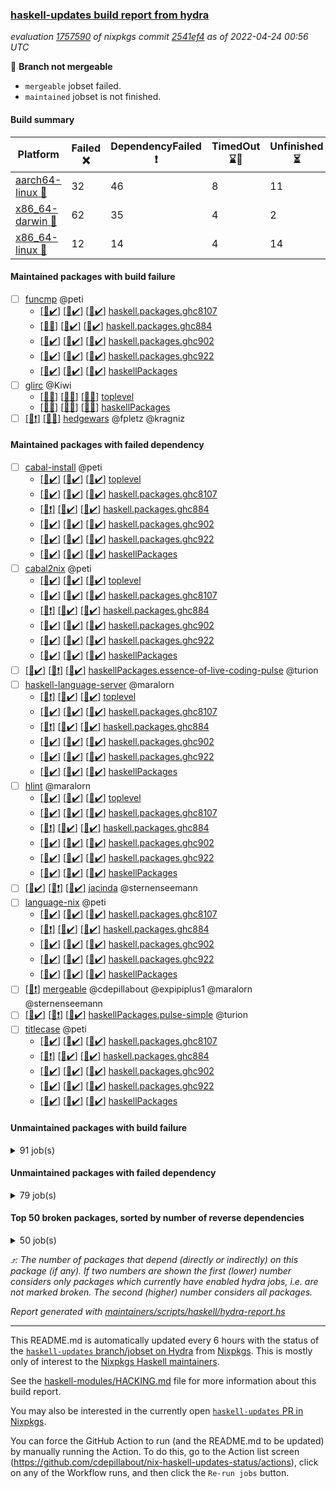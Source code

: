 ### [haskell-updates build report from hydra](https://hydra.nixos.org/jobset/nixpkgs/haskell-updates)
*evaluation [1757590](https://hydra.nixos.org/eval/1757590) of nixpkgs commit [2541ef4](https://github.com/NixOS/nixpkgs/commits/2541ef4282dba40710ae30ea69ebc4cf1c0e13c7) as of 2022-04-24 00:56 UTC*

:red_circle: **Branch not mergeable**
  * `mergeable` jobset failed.
  * `maintained` jobset is not finished.

#### Build summary

 | Platform | Failed :x: | DependencyFailed :heavy_exclamation_mark: | TimedOut :hourglass::no_entry_sign: | Unfinished :hourglass_flowing_sand: | Success :heavy_check_mark: | 
 | --- | --- | --- | --- | --- | --- | 
 | [aarch64-linux :iphone:](https://hydra.nixos.org/eval/1757590?filter=.aarch64-linux) | 32 | 46 | 8 | 11 | 6209 | 
 | [x86_64-darwin :apple:](https://hydra.nixos.org/eval/1757590?filter=.x86_64-darwin) | 62 | 35 | 4 | 2 | 6132 | 
 | [x86_64-linux :penguin:](https://hydra.nixos.org/eval/1757590?filter=.x86_64-linux) | 12 | 14 | 4 | 14 | 6282 | 
#### Maintained packages with build failure
- [ ] [funcmp](https://hydra.nixos.org/eval/1757590?filter=funcmp) @peti
  - [[:iphone::heavy_check_mark:]](https://hydra.nixos.org/build/174554186) [[:apple::heavy_check_mark:]](https://hydra.nixos.org/build/174540752) [[:penguin::heavy_check_mark:]](https://hydra.nixos.org/build/174550658) [haskell.packages.ghc8107](https://hydra.nixos.org/eval/1757590?filter=haskell.packages.ghc8107.funcmp)
  - [[:iphone::x:]](https://hydra.nixos.org/build/174540069) [[:apple::heavy_check_mark:]](https://hydra.nixos.org/build/173871787) [[:penguin::heavy_check_mark:]](https://hydra.nixos.org/build/173873379) [haskell.packages.ghc884](https://hydra.nixos.org/eval/1757590?filter=haskell.packages.ghc884.funcmp)
  - [[:iphone::heavy_check_mark:]](https://hydra.nixos.org/build/174541408) [[:apple::heavy_check_mark:]](https://hydra.nixos.org/build/174550955) [[:penguin::heavy_check_mark:]](https://hydra.nixos.org/build/174551803) [haskell.packages.ghc902](https://hydra.nixos.org/eval/1757590?filter=haskell.packages.ghc902.funcmp)
  - [[:iphone::heavy_check_mark:]](https://hydra.nixos.org/build/174540075) [[:apple::heavy_check_mark:]](https://hydra.nixos.org/build/174554116) [[:penguin::heavy_check_mark:]](https://hydra.nixos.org/build/174550085) [haskell.packages.ghc922](https://hydra.nixos.org/eval/1757590?filter=haskell.packages.ghc922.funcmp)
  - [[:iphone::heavy_check_mark:]](https://hydra.nixos.org/build/174537863) [[:apple::heavy_check_mark:]](https://hydra.nixos.org/build/174550523) [[:penguin::heavy_check_mark:]](https://hydra.nixos.org/build/174545342) [haskellPackages](https://hydra.nixos.org/eval/1757590?filter=haskellPackages.funcmp)
- [ ] [glirc](https://hydra.nixos.org/eval/1757590?filter=glirc) @Kiwi
  - [[:iphone::x:]](https://hydra.nixos.org/build/174553162) [[:apple::x:]](https://hydra.nixos.org/build/174538387) [[:penguin::x:]](https://hydra.nixos.org/build/174540819) [toplevel](https://hydra.nixos.org/eval/1757590?filter=glirc)
  - [[:iphone::x:]](https://hydra.nixos.org/build/174541658) [[:apple::x:]](https://hydra.nixos.org/build/174540799) [[:penguin::x:]](https://hydra.nixos.org/build/174543767) [haskellPackages](https://hydra.nixos.org/eval/1757590?filter=haskellPackages.glirc)
- [ ] [[:iphone::heavy_exclamation_mark:]](https://hydra.nixos.org/build/174538476) [[:penguin::x:]](https://hydra.nixos.org/build/174544990) [hedgewars](https://hydra.nixos.org/eval/1757590?filter=hedgewars) @fpletz @kragniz
#### Maintained packages with failed dependency
- [ ] [cabal-install](https://hydra.nixos.org/eval/1757590?filter=cabal-install) @peti
  - [[:iphone::heavy_check_mark:]](https://hydra.nixos.org/build/174554400) [[:apple::heavy_check_mark:]](https://hydra.nixos.org/build/174535751) [[:penguin::heavy_check_mark:]](https://hydra.nixos.org/build/174550763) [toplevel](https://hydra.nixos.org/eval/1757590?filter=cabal-install)
  - [[:iphone::heavy_check_mark:]](https://hydra.nixos.org/build/174536084) [[:apple::heavy_check_mark:]](https://hydra.nixos.org/build/174537657) [[:penguin::heavy_check_mark:]](https://hydra.nixos.org/build/174553655) [haskell.packages.ghc8107](https://hydra.nixos.org/eval/1757590?filter=haskell.packages.ghc8107.cabal-install)
  - [[:iphone::heavy_exclamation_mark:]](https://hydra.nixos.org/build/174541344) [[:apple::heavy_check_mark:]](https://hydra.nixos.org/build/174340294) [[:penguin::heavy_check_mark:]](https://hydra.nixos.org/build/174339144) [haskell.packages.ghc884](https://hydra.nixos.org/eval/1757590?filter=haskell.packages.ghc884.cabal-install)
  - [[:iphone::heavy_check_mark:]](https://hydra.nixos.org/build/174551062) [[:apple::heavy_check_mark:]](https://hydra.nixos.org/build/174552164) [[:penguin::heavy_check_mark:]](https://hydra.nixos.org/build/174552985) [haskell.packages.ghc902](https://hydra.nixos.org/eval/1757590?filter=haskell.packages.ghc902.cabal-install)
  - [[:iphone::heavy_check_mark:]](https://hydra.nixos.org/build/174551338) [[:apple::heavy_check_mark:]](https://hydra.nixos.org/build/174551881) [[:penguin::heavy_check_mark:]](https://hydra.nixos.org/build/174552560) [haskell.packages.ghc922](https://hydra.nixos.org/eval/1757590?filter=haskell.packages.ghc922.cabal-install)
  - [[:iphone::heavy_check_mark:]](https://hydra.nixos.org/build/174554640) [[:apple::heavy_check_mark:]](https://hydra.nixos.org/build/174553280) [[:penguin::heavy_check_mark:]](https://hydra.nixos.org/build/174544888) [haskellPackages](https://hydra.nixos.org/eval/1757590?filter=haskellPackages.cabal-install)
- [ ] [cabal2nix](https://hydra.nixos.org/eval/1757590?filter=cabal2nix) @peti
  - [[:iphone::heavy_check_mark:]](https://hydra.nixos.org/build/174535836) [[:apple::heavy_check_mark:]](https://hydra.nixos.org/build/174554304) [[:penguin::heavy_check_mark:]](https://hydra.nixos.org/build/174546682) [toplevel](https://hydra.nixos.org/eval/1757590?filter=cabal2nix)
  - [[:iphone::heavy_check_mark:]](https://hydra.nixos.org/build/174547132) [[:apple::heavy_check_mark:]](https://hydra.nixos.org/build/174542927) [[:penguin::heavy_check_mark:]](https://hydra.nixos.org/build/174554092) [haskell.packages.ghc8107](https://hydra.nixos.org/eval/1757590?filter=haskell.packages.ghc8107.cabal2nix)
  - [[:iphone::heavy_exclamation_mark:]](https://hydra.nixos.org/build/174538362) [[:apple::heavy_check_mark:]](https://hydra.nixos.org/build/174341582) [[:penguin::heavy_check_mark:]](https://hydra.nixos.org/build/174330035) [haskell.packages.ghc884](https://hydra.nixos.org/eval/1757590?filter=haskell.packages.ghc884.cabal2nix)
  - [[:iphone::heavy_check_mark:]](https://hydra.nixos.org/build/174539223) [[:apple::heavy_check_mark:]](https://hydra.nixos.org/build/174543075) [[:penguin::heavy_check_mark:]](https://hydra.nixos.org/build/174547159) [haskell.packages.ghc902](https://hydra.nixos.org/eval/1757590?filter=haskell.packages.ghc902.cabal2nix)
  - [[:iphone::heavy_check_mark:]](https://hydra.nixos.org/build/174545575) [[:apple::heavy_check_mark:]](https://hydra.nixos.org/build/174554583) [[:penguin::heavy_check_mark:]](https://hydra.nixos.org/build/174536927) [haskell.packages.ghc922](https://hydra.nixos.org/eval/1757590?filter=haskell.packages.ghc922.cabal2nix)
  - [[:iphone::heavy_check_mark:]](https://hydra.nixos.org/build/174540797) [[:apple::heavy_check_mark:]](https://hydra.nixos.org/build/174554427) [[:penguin::heavy_check_mark:]](https://hydra.nixos.org/build/174551655) [haskellPackages](https://hydra.nixos.org/eval/1757590?filter=haskellPackages.cabal2nix)
- [ ] [[:iphone::heavy_check_mark:]](https://hydra.nixos.org/build/174546897) [[:apple::heavy_exclamation_mark:]](https://hydra.nixos.org/build/174544782) [[:penguin::heavy_check_mark:]](https://hydra.nixos.org/build/174537443) [haskellPackages.essence-of-live-coding-pulse](https://hydra.nixos.org/eval/1757590?filter=haskellPackages.essence-of-live-coding-pulse) @turion
- [ ] [haskell-language-server](https://hydra.nixos.org/eval/1757590?filter=haskell-language-server) @maralorn
  - [[:iphone::heavy_exclamation_mark:]](https://hydra.nixos.org/build/174542987) [[:apple::heavy_check_mark:]](https://hydra.nixos.org/build/174536053) [[:penguin::heavy_check_mark:]](https://hydra.nixos.org/build/174552037) [toplevel](https://hydra.nixos.org/eval/1757590?filter=haskell-language-server)
  - [[:iphone::heavy_check_mark:]](https://hydra.nixos.org/build/174550187) [[:apple::heavy_check_mark:]](https://hydra.nixos.org/build/174540107) [[:penguin::heavy_check_mark:]](https://hydra.nixos.org/build/174538722) [haskell.packages.ghc8107](https://hydra.nixos.org/eval/1757590?filter=haskell.packages.ghc8107.haskell-language-server)
  - [[:iphone::heavy_exclamation_mark:]](https://hydra.nixos.org/build/174552034) [[:apple::heavy_check_mark:]](https://hydra.nixos.org/build/174332351) [[:penguin::heavy_check_mark:]](https://hydra.nixos.org/build/174336831) [haskell.packages.ghc884](https://hydra.nixos.org/eval/1757590?filter=haskell.packages.ghc884.haskell-language-server)
  - [[:iphone::heavy_check_mark:]](https://hydra.nixos.org/build/174542124) [[:apple::heavy_check_mark:]](https://hydra.nixos.org/build/174549394) [[:penguin::heavy_check_mark:]](https://hydra.nixos.org/build/174551443) [haskell.packages.ghc902](https://hydra.nixos.org/eval/1757590?filter=haskell.packages.ghc902.haskell-language-server)
  - [[:iphone::heavy_check_mark:]](https://hydra.nixos.org/build/174552531) [[:apple::heavy_check_mark:]](https://hydra.nixos.org/build/174546085) [[:penguin::heavy_check_mark:]](https://hydra.nixos.org/build/174551815) [haskell.packages.ghc922](https://hydra.nixos.org/eval/1757590?filter=haskell.packages.ghc922.haskell-language-server)
  - [[:iphone::heavy_check_mark:]](https://hydra.nixos.org/build/174549817) [[:apple::heavy_check_mark:]](https://hydra.nixos.org/build/174541999) [[:penguin::heavy_check_mark:]](https://hydra.nixos.org/build/174551889) [haskellPackages](https://hydra.nixos.org/eval/1757590?filter=haskellPackages.haskell-language-server)
- [ ] [hlint](https://hydra.nixos.org/eval/1757590?filter=hlint) @maralorn
  - [[:iphone::heavy_check_mark:]](https://hydra.nixos.org/build/174543283) [[:apple::heavy_check_mark:]](https://hydra.nixos.org/build/174549594) [[:penguin::heavy_check_mark:]](https://hydra.nixos.org/build/174553644) [toplevel](https://hydra.nixos.org/eval/1757590?filter=hlint)
  - [[:iphone::heavy_check_mark:]](https://hydra.nixos.org/build/174539102) [[:apple::heavy_check_mark:]](https://hydra.nixos.org/build/174539011) [[:penguin::heavy_check_mark:]](https://hydra.nixos.org/build/174553026) [haskell.packages.ghc8107](https://hydra.nixos.org/eval/1757590?filter=haskell.packages.ghc8107.hlint)
  - [[:iphone::heavy_exclamation_mark:]](https://hydra.nixos.org/build/174540356) [[:apple::heavy_check_mark:]](https://hydra.nixos.org/build/174331907) [[:penguin::heavy_check_mark:]](https://hydra.nixos.org/build/174332449) [haskell.packages.ghc884](https://hydra.nixos.org/eval/1757590?filter=haskell.packages.ghc884.hlint)
  - [[:iphone::heavy_check_mark:]](https://hydra.nixos.org/build/174546248) [[:apple::heavy_check_mark:]](https://hydra.nixos.org/build/174537838) [[:penguin::heavy_check_mark:]](https://hydra.nixos.org/build/174538800) [haskell.packages.ghc902](https://hydra.nixos.org/eval/1757590?filter=haskell.packages.ghc902.hlint)
  - [[:iphone::heavy_check_mark:]](https://hydra.nixos.org/build/174543994) [[:apple::heavy_check_mark:]](https://hydra.nixos.org/build/174541779) [[:penguin::heavy_check_mark:]](https://hydra.nixos.org/build/174542078) [haskell.packages.ghc922](https://hydra.nixos.org/eval/1757590?filter=haskell.packages.ghc922.hlint)
  - [[:iphone::heavy_check_mark:]](https://hydra.nixos.org/build/174537680) [[:apple::heavy_check_mark:]](https://hydra.nixos.org/build/174544653) [[:penguin::heavy_check_mark:]](https://hydra.nixos.org/build/174549018) [haskellPackages](https://hydra.nixos.org/eval/1757590?filter=haskellPackages.hlint)
- [ ] [[:iphone::heavy_check_mark:]](https://hydra.nixos.org/build/174550094) [[:apple::heavy_exclamation_mark:]](https://hydra.nixos.org/build/174540882) [[:penguin::heavy_check_mark:]](https://hydra.nixos.org/build/174540430) [jacinda](https://hydra.nixos.org/eval/1757590?filter=jacinda) @sternenseemann
- [ ] [language-nix](https://hydra.nixos.org/eval/1757590?filter=language-nix) @peti
  - [[:iphone::heavy_check_mark:]](https://hydra.nixos.org/build/174551479) [[:apple::heavy_check_mark:]](https://hydra.nixos.org/build/174542202) [[:penguin::heavy_check_mark:]](https://hydra.nixos.org/build/174550587) [haskell.packages.ghc8107](https://hydra.nixos.org/eval/1757590?filter=haskell.packages.ghc8107.language-nix)
  - [[:iphone::heavy_exclamation_mark:]](https://hydra.nixos.org/build/174550152) [[:apple::heavy_check_mark:]](https://hydra.nixos.org/build/174335273) [[:penguin::heavy_check_mark:]](https://hydra.nixos.org/build/174334044) [haskell.packages.ghc884](https://hydra.nixos.org/eval/1757590?filter=haskell.packages.ghc884.language-nix)
  - [[:iphone::heavy_check_mark:]](https://hydra.nixos.org/build/174548837) [[:apple::heavy_check_mark:]](https://hydra.nixos.org/build/174541095) [[:penguin::heavy_check_mark:]](https://hydra.nixos.org/build/174554476) [haskell.packages.ghc902](https://hydra.nixos.org/eval/1757590?filter=haskell.packages.ghc902.language-nix)
  - [[:iphone::heavy_check_mark:]](https://hydra.nixos.org/build/174543209) [[:apple::heavy_check_mark:]](https://hydra.nixos.org/build/174539235) [[:penguin::heavy_check_mark:]](https://hydra.nixos.org/build/174537899) [haskell.packages.ghc922](https://hydra.nixos.org/eval/1757590?filter=haskell.packages.ghc922.language-nix)
  - [[:iphone::heavy_check_mark:]](https://hydra.nixos.org/build/174540595) [[:apple::heavy_check_mark:]](https://hydra.nixos.org/build/174551497) [[:penguin::heavy_check_mark:]](https://hydra.nixos.org/build/174550800) [haskellPackages](https://hydra.nixos.org/eval/1757590?filter=haskellPackages.language-nix)
- [ ] [[:penguin::heavy_exclamation_mark:]](https://hydra.nixos.org/build/174539655) [mergeable](https://hydra.nixos.org/eval/1757590?filter=mergeable) @cdepillabout @expipiplus1 @maralorn @sternenseemann
- [ ] [[:iphone::heavy_check_mark:]](https://hydra.nixos.org/build/174546680) [[:apple::heavy_exclamation_mark:]](https://hydra.nixos.org/build/174540580) [[:penguin::heavy_check_mark:]](https://hydra.nixos.org/build/174547994) [haskellPackages.pulse-simple](https://hydra.nixos.org/eval/1757590?filter=haskellPackages.pulse-simple) @turion
- [ ] [titlecase](https://hydra.nixos.org/eval/1757590?filter=titlecase) @peti
  - [[:iphone::heavy_check_mark:]](https://hydra.nixos.org/build/174550643) [[:apple::heavy_check_mark:]](https://hydra.nixos.org/build/174541559) [[:penguin::heavy_check_mark:]](https://hydra.nixos.org/build/174538615) [haskell.packages.ghc8107](https://hydra.nixos.org/eval/1757590?filter=haskell.packages.ghc8107.titlecase)
  - [[:iphone::heavy_exclamation_mark:]](https://hydra.nixos.org/build/174539620) [[:apple::heavy_check_mark:]](https://hydra.nixos.org/build/173864505) [[:penguin::heavy_check_mark:]](https://hydra.nixos.org/build/173867401) [haskell.packages.ghc884](https://hydra.nixos.org/eval/1757590?filter=haskell.packages.ghc884.titlecase)
  - [[:iphone::heavy_check_mark:]](https://hydra.nixos.org/build/174549004) [[:apple::heavy_check_mark:]](https://hydra.nixos.org/build/174545475) [[:penguin::heavy_check_mark:]](https://hydra.nixos.org/build/174554241) [haskell.packages.ghc902](https://hydra.nixos.org/eval/1757590?filter=haskell.packages.ghc902.titlecase)
  - [[:iphone::heavy_check_mark:]](https://hydra.nixos.org/build/174543746) [[:apple::heavy_check_mark:]](https://hydra.nixos.org/build/174552748) [[:penguin::heavy_check_mark:]](https://hydra.nixos.org/build/174536709) [haskell.packages.ghc922](https://hydra.nixos.org/eval/1757590?filter=haskell.packages.ghc922.titlecase)
  - [[:iphone::heavy_check_mark:]](https://hydra.nixos.org/build/174549632) [[:apple::heavy_check_mark:]](https://hydra.nixos.org/build/174547960) [[:penguin::heavy_check_mark:]](https://hydra.nixos.org/build/174548897) [haskellPackages](https://hydra.nixos.org/eval/1757590?filter=haskellPackages.titlecase)
#### Unmaintained packages with build failure
<details><summary>91 job(s) </summary>

- [ ] [QuickCheck](https://hydra.nixos.org/eval/1757590?filter=QuickCheck)  :arrow_heading_up: 1232 | 4767
  - [[:iphone::heavy_check_mark:]](https://hydra.nixos.org/build/174545509) [[:apple::heavy_check_mark:]](https://hydra.nixos.org/build/174549392) [[:penguin::heavy_check_mark:]](https://hydra.nixos.org/build/174541289) [haskellPackages](https://hydra.nixos.org/eval/1757590?filter=haskellPackages.QuickCheck)
  -   [[:penguin::x:]](https://hydra.nixos.org/build/174537770) [pkgsStatic.haskell.packages.integer-simple.ghc8107](https://hydra.nixos.org/eval/1757590?filter=pkgsStatic.haskell.packages.integer-simple.ghc8107.QuickCheck)
  -   [[:penguin::heavy_check_mark:]](https://hydra.nixos.org/build/174543331) [pkgsStatic.haskell.packages.native-bignum.ghc902](https://hydra.nixos.org/eval/1757590?filter=pkgsStatic.haskell.packages.native-bignum.ghc902.QuickCheck)
- [ ] [ghc-api-compat](https://hydra.nixos.org/eval/1757590?filter=ghc-api-compat)  :arrow_heading_up: 25 | 26
  - [[:iphone::heavy_check_mark:]](https://hydra.nixos.org/build/174544884) [[:apple::heavy_check_mark:]](https://hydra.nixos.org/build/174537858) [[:penguin::heavy_check_mark:]](https://hydra.nixos.org/build/174539021) [haskell.packages.ghc8107](https://hydra.nixos.org/eval/1757590?filter=haskell.packages.ghc8107.ghc-api-compat)
  - [[:iphone::x:]](https://hydra.nixos.org/build/174550514) [[:apple::heavy_check_mark:]](https://hydra.nixos.org/build/173863797) [[:penguin::heavy_check_mark:]](https://hydra.nixos.org/build/173861390) [haskell.packages.ghc884](https://hydra.nixos.org/eval/1757590?filter=haskell.packages.ghc884.ghc-api-compat)
  - [[:iphone::heavy_check_mark:]](https://hydra.nixos.org/build/174543968) [[:apple::heavy_check_mark:]](https://hydra.nixos.org/build/174543588) [[:penguin::heavy_check_mark:]](https://hydra.nixos.org/build/174540990) [haskell.packages.ghc902](https://hydra.nixos.org/eval/1757590?filter=haskell.packages.ghc902.ghc-api-compat)
  - [[:iphone::heavy_check_mark:]](https://hydra.nixos.org/build/174547201) [[:apple::heavy_check_mark:]](https://hydra.nixos.org/build/174550169) [[:penguin::heavy_check_mark:]](https://hydra.nixos.org/build/174554488) [haskellPackages](https://hydra.nixos.org/eval/1757590?filter=haskellPackages.ghc-api-compat)
- [ ] [[:iphone::heavy_check_mark:]](https://hydra.nixos.org/build/174550217) [[:apple::x:]](https://hydra.nixos.org/build/174554748) [[:penguin::heavy_check_mark:]](https://hydra.nixos.org/build/174546999) [haskellPackages.di-core](https://hydra.nixos.org/eval/1757590?filter=haskellPackages.di-core)  :arrow_heading_up: 8 | 11
- [ ] [[:iphone::x:]](https://hydra.nixos.org/build/174537551) [[:apple::heavy_check_mark:]](https://hydra.nixos.org/build/174554678) [[:penguin::heavy_check_mark:]](https://hydra.nixos.org/build/174537662) [haskellPackages.OrderedBits](https://hydra.nixos.org/eval/1757590?filter=haskellPackages.OrderedBits)  :arrow_heading_up: 5 | 36
- [ ] [[:iphone::x:]](https://hydra.nixos.org/build/174549183) [[:apple::heavy_check_mark:]](https://hydra.nixos.org/build/174549150) [[:penguin::heavy_check_mark:]](https://hydra.nixos.org/build/174545687) [haskellPackages.hw-json-simd](https://hydra.nixos.org/eval/1757590?filter=haskellPackages.hw-json-simd)  :arrow_heading_up: 2 | 8
- [ ] [[:iphone::x:]](https://hydra.nixos.org/build/174544905) [[:apple::heavy_check_mark:]](https://hydra.nixos.org/build/174544277) [[:penguin::heavy_check_mark:]](https://hydra.nixos.org/build/174541106) [haskellPackages.hw-simd](https://hydra.nixos.org/eval/1757590?filter=haskellPackages.hw-simd)  :arrow_heading_up: 2 | 8
- [ ] [[:iphone::x:]](https://hydra.nixos.org/build/174554673) [[:apple::x:]](https://hydra.nixos.org/build/174548306) [[:penguin::x:]](https://hydra.nixos.org/build/174550728) [haskellPackages.dep-t](https://hydra.nixos.org/eval/1757590?filter=haskellPackages.dep-t)  :arrow_heading_up: 2 | 4
- [ ] [[:iphone::x:]](https://hydra.nixos.org/build/174536402) [[:apple::heavy_check_mark:]](https://hydra.nixos.org/build/174539963) [[:penguin::heavy_check_mark:]](https://hydra.nixos.org/build/174539639) [haskellPackages.quic](https://hydra.nixos.org/eval/1757590?filter=haskellPackages.quic)  :arrow_heading_up: 2 | 2
- [ ] [[:iphone::x:]](https://hydra.nixos.org/build/174552095) [[:apple::heavy_check_mark:]](https://hydra.nixos.org/build/174542601) [[:penguin::heavy_check_mark:]](https://hydra.nixos.org/build/174549959) [haskellPackages.freetype2](https://hydra.nixos.org/eval/1757590?filter=haskellPackages.freetype2)  :arrow_heading_up: 1 | 8
- [ ] [[:iphone::heavy_check_mark:]](https://hydra.nixos.org/build/174548115) [[:apple::x:]](https://hydra.nixos.org/build/174545002) [[:penguin::heavy_check_mark:]](https://hydra.nixos.org/build/174536895) [haskellPackages.free-vector-spaces](https://hydra.nixos.org/eval/1757590?filter=haskellPackages.free-vector-spaces)  :arrow_heading_up: 1 | 7
- [ ] [[:iphone::x:]](https://hydra.nixos.org/build/174551633) [[:apple::x:]](https://hydra.nixos.org/build/174549168) [[:penguin::heavy_check_mark:]](https://hydra.nixos.org/build/174546341) [haskellPackages.ptr-poker](https://hydra.nixos.org/eval/1757590?filter=haskellPackages.ptr-poker)  :arrow_heading_up: 1 | 5
- [ ] [[:iphone::x:]](https://hydra.nixos.org/build/174542865) [[:apple::heavy_check_mark:]](https://hydra.nixos.org/build/174547597) [[:penguin::heavy_check_mark:]](https://hydra.nixos.org/build/174544562) [haskellPackages.long-double](https://hydra.nixos.org/eval/1757590?filter=haskellPackages.long-double)  :arrow_heading_up: 1 | 2
- [ ] [[:iphone::x:]](https://hydra.nixos.org/build/174546588) [[:apple::x:]](https://hydra.nixos.org/build/174549624) [[:penguin::heavy_check_mark:]](https://hydra.nixos.org/build/174538841) [haskellPackages.easytensor](https://hydra.nixos.org/eval/1757590?filter=haskellPackages.easytensor)  :arrow_heading_up: 1 | 1
- [ ] [[:iphone::heavy_check_mark:]](https://hydra.nixos.org/build/174535862) [[:apple::x:]](https://hydra.nixos.org/build/174538767) [[:penguin::heavy_check_mark:]](https://hydra.nixos.org/build/174549770) [haskellPackages.grab](https://hydra.nixos.org/eval/1757590?filter=haskellPackages.grab)  :arrow_heading_up: 1 | 1
- [ ] [[:iphone::heavy_check_mark:]](https://hydra.nixos.org/build/174547713) [[:apple::x:]](https://hydra.nixos.org/build/174549812) [[:penguin::heavy_check_mark:]](https://hydra.nixos.org/build/174543179) [haskellPackages.keep-alive](https://hydra.nixos.org/eval/1757590?filter=haskellPackages.keep-alive)  :arrow_heading_up: 1 | 1
- [ ] [[:iphone::x:]](https://hydra.nixos.org/build/174537502) [[:apple::heavy_check_mark:]](https://hydra.nixos.org/build/174544322) [[:penguin::heavy_check_mark:]](https://hydra.nixos.org/build/174541503) [haskellPackages.nlopt-haskell](https://hydra.nixos.org/eval/1757590?filter=haskellPackages.nlopt-haskell)  :arrow_heading_up: 1 | 1
- [ ] [[:iphone::x:]](https://hydra.nixos.org/build/174538142) [[:apple::heavy_check_mark:]](https://hydra.nixos.org/build/174541277) [[:penguin::heavy_check_mark:]](https://hydra.nixos.org/build/174551029) [haskellPackages.swisstable](https://hydra.nixos.org/eval/1757590?filter=haskellPackages.swisstable)  :arrow_heading_up: 1 | 1
- [ ] [[:iphone::x:]](https://hydra.nixos.org/build/174541545) [[:apple::heavy_check_mark:]](https://hydra.nixos.org/build/174538568) [[:penguin::heavy_check_mark:]](https://hydra.nixos.org/build/174550563) [haskellPackages.unicode-properties](https://hydra.nixos.org/eval/1757590?filter=haskellPackages.unicode-properties)  :arrow_heading_up: 1 | 1
- [ ] [[:iphone::heavy_check_mark:]](https://hydra.nixos.org/build/174547756) [[:apple::x:]](https://hydra.nixos.org/build/174550554) [[:penguin::heavy_check_mark:]](https://hydra.nixos.org/build/174549242) [haskellPackages.zip](https://hydra.nixos.org/eval/1757590?filter=haskellPackages.zip)  :arrow_heading_up: 0 | 5
- [ ] [[:iphone::heavy_check_mark:]](https://hydra.nixos.org/build/174544302) [[:apple::x:]](https://hydra.nixos.org/build/174538426) [[:penguin::heavy_check_mark:]](https://hydra.nixos.org/build/174547294) [haskellPackages.PyF](https://hydra.nixos.org/eval/1757590?filter=haskellPackages.PyF)  :arrow_heading_up: 0 | 4
- [ ] [[:iphone::x:]](https://hydra.nixos.org/build/174544870) [[:apple::x:]](https://hydra.nixos.org/build/174544578) [[:penguin::x:]](https://hydra.nixos.org/build/174535724) [haskellPackages.half-space](https://hydra.nixos.org/eval/1757590?filter=haskellPackages.half-space)  :arrow_heading_up: 0 | 4
- [ ] [[:iphone::heavy_check_mark:]](https://hydra.nixos.org/build/174550160) [[:apple::x:]](https://hydra.nixos.org/build/174546934) [[:penguin::heavy_check_mark:]](https://hydra.nixos.org/build/174551366) [haskellPackages.hmidi](https://hydra.nixos.org/eval/1757590?filter=haskellPackages.hmidi)  :arrow_heading_up: 0 | 4
- [ ] [[:iphone::heavy_check_mark:]](https://hydra.nixos.org/build/174535665) [[:apple::x:]](https://hydra.nixos.org/build/174536995) [[:penguin::heavy_check_mark:]](https://hydra.nixos.org/build/174544761) [haskellPackages.posix-socket](https://hydra.nixos.org/eval/1757590?filter=haskellPackages.posix-socket)  :arrow_heading_up: 0 | 2
- [ ] [[:iphone::heavy_check_mark:]](https://hydra.nixos.org/build/174542420) [[:apple::x:]](https://hydra.nixos.org/build/174547740) [[:penguin::heavy_check_mark:]](https://hydra.nixos.org/build/174538564) [haskellPackages.gi-gdkx11](https://hydra.nixos.org/eval/1757590?filter=haskellPackages.gi-gdkx11)  :arrow_heading_up: 0 | 1
- [ ] [[:iphone::heavy_check_mark:]](https://hydra.nixos.org/build/174537712) [[:apple::x:]](https://hydra.nixos.org/build/174546711) [[:penguin::heavy_check_mark:]](https://hydra.nixos.org/build/174536615) [haskellPackages.hamid](https://hydra.nixos.org/eval/1757590?filter=haskellPackages.hamid)  :arrow_heading_up: 0 | 1
- [ ] [[:iphone::heavy_check_mark:]](https://hydra.nixos.org/build/174540399) [[:apple::x:]](https://hydra.nixos.org/build/174541576) [[:penguin::heavy_check_mark:]](https://hydra.nixos.org/build/174552881) [haskellPackages.hmatrix-morpheus](https://hydra.nixos.org/eval/1757590?filter=haskellPackages.hmatrix-morpheus)  :arrow_heading_up: 0 | 1
- [ ] [[:iphone::heavy_check_mark:]](https://hydra.nixos.org/build/174538249) [[:apple::x:]](https://hydra.nixos.org/build/174539818) [[:penguin::heavy_check_mark:]](https://hydra.nixos.org/build/174539581) [haskellPackages.huckleberry](https://hydra.nixos.org/eval/1757590?filter=haskellPackages.huckleberry)  :arrow_heading_up: 0 | 1
- [ ] [[:iphone::heavy_check_mark:]](https://hydra.nixos.org/build/174546971) [[:apple::x:]](https://hydra.nixos.org/build/174549361) [[:penguin::heavy_check_mark:]](https://hydra.nixos.org/build/174546972) [haskellPackages.openal-ffi](https://hydra.nixos.org/eval/1757590?filter=haskellPackages.openal-ffi)  :arrow_heading_up: 0 | 1
- [ ] [[:iphone::x:]](https://hydra.nixos.org/build/174551805) [[:apple::heavy_check_mark:]](https://hydra.nixos.org/build/174543827) [[:penguin::heavy_check_mark:]](https://hydra.nixos.org/build/174541220) [haskellPackages.picosat](https://hydra.nixos.org/eval/1757590?filter=haskellPackages.picosat)  :arrow_heading_up: 0 | 1
- [ ] [[:iphone::heavy_check_mark:]](https://hydra.nixos.org/build/174552732) [[:apple::x:]](https://hydra.nixos.org/build/174546300) [[:penguin::heavy_check_mark:]](https://hydra.nixos.org/build/174540039) [haskellPackages.select](https://hydra.nixos.org/eval/1757590?filter=haskellPackages.select)  :arrow_heading_up: 0 | 1
- [ ] [[:iphone::heavy_check_mark:]](https://hydra.nixos.org/build/174548217) [[:apple::x:]](https://hydra.nixos.org/build/174545072) [[:penguin::heavy_check_mark:]](https://hydra.nixos.org/build/174544299) [haskellPackages.sysinfo](https://hydra.nixos.org/eval/1757590?filter=haskellPackages.sysinfo)  :arrow_heading_up: 0 | 1
- [ ] [[:iphone::heavy_check_mark:]](https://hydra.nixos.org/build/174539311) [[:apple::x:]](https://hydra.nixos.org/build/174553051) [[:penguin::heavy_check_mark:]](https://hydra.nixos.org/build/174554257) [haskellPackages.FractalArt](https://hydra.nixos.org/eval/1757590?filter=haskellPackages.FractalArt) 
- [ ] [[:iphone::x:]](https://hydra.nixos.org/build/174538111) [[:apple::heavy_check_mark:]](https://hydra.nixos.org/build/174550322) [[:penguin::heavy_check_mark:]](https://hydra.nixos.org/build/174543840) [haskellPackages.HsASA](https://hydra.nixos.org/eval/1757590?filter=haskellPackages.HsASA) 
- [ ] [[:iphone::hourglass::no_entry_sign:]](https://hydra.nixos.org/build/174542922) [[:apple::x:]](https://hydra.nixos.org/build/174551462) [[:penguin::hourglass::no_entry_sign:]](https://hydra.nixos.org/build/174553309) [haskellPackages.bindings-common](https://hydra.nixos.org/eval/1757590?filter=haskellPackages.bindings-common) 
- [ ] [[:iphone::heavy_check_mark:]](https://hydra.nixos.org/build/174551179) [[:apple::x:]](https://hydra.nixos.org/build/174537793) [[:penguin::heavy_check_mark:]](https://hydra.nixos.org/build/174545242) [haskellPackages.chiphunk](https://hydra.nixos.org/eval/1757590?filter=haskellPackages.chiphunk) 
- [ ] [[:iphone::hourglass::no_entry_sign:]](https://hydra.nixos.org/build/174542835) [[:apple::x:]](https://hydra.nixos.org/build/174542974) [[:penguin::x:]](https://hydra.nixos.org/build/174547975) [haskellPackages.cl3-hmatrix-interface](https://hydra.nixos.org/eval/1757590?filter=haskellPackages.cl3-hmatrix-interface) 
- [ ] [[:iphone::hourglass::no_entry_sign:]](https://hydra.nixos.org/build/174544425) [[:apple::x:]](https://hydra.nixos.org/build/174545842) [[:penguin::x:]](https://hydra.nixos.org/build/174536302) [haskellPackages.cl3-linear-interface](https://hydra.nixos.org/eval/1757590?filter=haskellPackages.cl3-linear-interface) 
- [ ] [[:iphone::x:]](https://hydra.nixos.org/build/174539218) [[:apple::heavy_check_mark:]](https://hydra.nixos.org/build/174539808) [[:penguin::heavy_check_mark:]](https://hydra.nixos.org/build/174542945) [haskellPackages.comfort-fftw](https://hydra.nixos.org/eval/1757590?filter=haskellPackages.comfort-fftw) 
- [ ] [[:iphone::heavy_check_mark:]](https://hydra.nixos.org/build/174544521) [[:apple::x:]](https://hydra.nixos.org/build/174538031) [[:penguin::heavy_check_mark:]](https://hydra.nixos.org/build/174539094) [haskellPackages.diskhash](https://hydra.nixos.org/eval/1757590?filter=haskellPackages.diskhash) 
- [ ] [[:iphone::x:]](https://hydra.nixos.org/build/174537702) [[:apple::x:]](https://hydra.nixos.org/build/174548420) [[:penguin::x:]](https://hydra.nixos.org/build/174541577) [haskellPackages.dyna-processing](https://hydra.nixos.org/eval/1757590?filter=haskellPackages.dyna-processing) 
- [ ] [[:iphone::heavy_check_mark:]](https://hydra.nixos.org/build/174546200) [[:apple::x:]](https://hydra.nixos.org/build/174538227) [[:penguin::heavy_check_mark:]](https://hydra.nixos.org/build/174539929) [haskellPackages.epub-tools](https://hydra.nixos.org/eval/1757590?filter=haskellPackages.epub-tools) 
- [ ] [[:iphone::heavy_check_mark:]](https://hydra.nixos.org/build/174544419) [[:apple::x:]](https://hydra.nixos.org/build/174545041) [[:penguin::heavy_check_mark:]](https://hydra.nixos.org/build/174536514) [haskellPackages.fudgets](https://hydra.nixos.org/eval/1757590?filter=haskellPackages.fudgets) 
- [ ] [[:iphone::x:]](https://hydra.nixos.org/build/174539996) [[:apple::x:]](https://hydra.nixos.org/build/174551842) [[:penguin::x:]](https://hydra.nixos.org/build/174553843) [haskellPackages.gemini-exports](https://hydra.nixos.org/eval/1757590?filter=haskellPackages.gemini-exports) 
- [ ] [[:iphone::heavy_check_mark:]](https://hydra.nixos.org/build/174554485) [[:apple::x:]](https://hydra.nixos.org/build/174548554) [[:penguin::heavy_check_mark:]](https://hydra.nixos.org/build/174536692) [haskellPackages.gerrit](https://hydra.nixos.org/eval/1757590?filter=haskellPackages.gerrit) 
- [ ] [ghc-bignum](https://hydra.nixos.org/eval/1757590?filter=ghc-bignum) 
  - [[:iphone::heavy_check_mark:]](https://hydra.nixos.org/build/174546610) [[:apple::heavy_check_mark:]](https://hydra.nixos.org/build/174542103) [[:penguin::heavy_check_mark:]](https://hydra.nixos.org/build/174539512) [haskell.packages.ghc8107](https://hydra.nixos.org/eval/1757590?filter=haskell.packages.ghc8107.ghc-bignum)
  - [[:iphone::x:]](https://hydra.nixos.org/build/174539052) [[:apple::heavy_check_mark:]](https://hydra.nixos.org/build/173872554) [[:penguin::heavy_check_mark:]](https://hydra.nixos.org/build/173861612) [haskell.packages.ghc884](https://hydra.nixos.org/eval/1757590?filter=haskell.packages.ghc884.ghc-bignum)
- [ ] [[:apple::x:]](https://hydra.nixos.org/build/174552764) [haskellPackages.gi-gtkosxapplication](https://hydra.nixos.org/eval/1757590?filter=haskellPackages.gi-gtkosxapplication) 
- [ ] [[:iphone::x:]](https://hydra.nixos.org/build/174537266) [[:penguin::heavy_check_mark:]](https://hydra.nixos.org/build/174540324) [haskellPackages.gnome-keyring](https://hydra.nixos.org/eval/1757590?filter=haskellPackages.gnome-keyring) 
- [ ] [[:iphone::x:]](https://hydra.nixos.org/build/174536483) [[:apple::x:]](https://hydra.nixos.org/build/174541570) [[:penguin::x:]](https://hydra.nixos.org/build/174542246) [haskellPackages.gpmf](https://hydra.nixos.org/eval/1757590?filter=haskellPackages.gpmf) 
- [ ] [[:apple::x:]](https://hydra.nixos.org/build/174545465) [haskellPackages.gtk-mac-integration](https://hydra.nixos.org/eval/1757590?filter=haskellPackages.gtk-mac-integration) 
- [ ] [[:iphone::heavy_check_mark:]](https://hydra.nixos.org/build/174552727) [[:apple::x:]](https://hydra.nixos.org/build/174540863) [[:penguin::heavy_check_mark:]](https://hydra.nixos.org/build/174554023) [haskellPackages.gtk-traymanager](https://hydra.nixos.org/eval/1757590?filter=haskellPackages.gtk-traymanager) 
- [ ] [[:apple::x:]](https://hydra.nixos.org/build/174537541) [haskellPackages.gtk3-mac-integration](https://hydra.nixos.org/eval/1757590?filter=haskellPackages.gtk3-mac-integration) 
- [ ] [[:iphone::x:]](https://hydra.nixos.org/build/174547007) [[:apple::x:]](https://hydra.nixos.org/build/174552813) [[:penguin::x:]](https://hydra.nixos.org/build/174540712) [haskellPackages.hedgehog-lens](https://hydra.nixos.org/eval/1757590?filter=haskellPackages.hedgehog-lens) 
- [ ] [[:iphone::heavy_check_mark:]](https://hydra.nixos.org/build/174550877) [[:apple::x:]](https://hydra.nixos.org/build/174541437) [[:penguin::heavy_check_mark:]](https://hydra.nixos.org/build/174553524) [haskellPackages.hid](https://hydra.nixos.org/eval/1757590?filter=haskellPackages.hid) 
- [ ] [[:iphone::heavy_check_mark:]](https://hydra.nixos.org/build/174545969) [[:apple::x:]](https://hydra.nixos.org/build/174550172) [[:penguin::heavy_check_mark:]](https://hydra.nixos.org/build/174545566) [haskellPackages.hinotify-conduit](https://hydra.nixos.org/eval/1757590?filter=haskellPackages.hinotify-conduit) 
- [ ] [[:iphone::x:]](https://hydra.nixos.org/build/174538156) [[:apple::heavy_check_mark:]](https://hydra.nixos.org/build/174537066) [[:penguin::heavy_check_mark:]](https://hydra.nixos.org/build/174545136) [haskellPackages.hls-rename-plugin](https://hydra.nixos.org/eval/1757590?filter=haskellPackages.hls-rename-plugin) 
- [ ] [[:iphone::heavy_check_mark:]](https://hydra.nixos.org/build/174548154) [[:apple::x:]](https://hydra.nixos.org/build/174551052) [[:penguin::heavy_check_mark:]](https://hydra.nixos.org/build/174549756) [haskellPackages.hsshellscript](https://hydra.nixos.org/eval/1757590?filter=haskellPackages.hsshellscript) 
- [ ] [[:iphone::heavy_check_mark:]](https://hydra.nixos.org/build/174540017) [[:apple::x:]](https://hydra.nixos.org/build/174551301) [[:penguin::heavy_check_mark:]](https://hydra.nixos.org/build/174542049) [haskellPackages.hssourceinfo](https://hydra.nixos.org/eval/1757590?filter=haskellPackages.hssourceinfo) 
- [ ] [[:iphone::heavy_check_mark:]](https://hydra.nixos.org/build/174536212) [[:apple::x:]](https://hydra.nixos.org/build/174544269) [[:penguin::heavy_check_mark:]](https://hydra.nixos.org/build/174540850) [haskellPackages.ipcvar](https://hydra.nixos.org/eval/1757590?filter=haskellPackages.ipcvar) 
- [ ] [[:iphone::x:]](https://hydra.nixos.org/build/174536686) [[:apple::heavy_check_mark:]](https://hydra.nixos.org/build/174554110) [[:penguin::heavy_check_mark:]](https://hydra.nixos.org/build/174549068) [haskellPackages.jammittools](https://hydra.nixos.org/eval/1757590?filter=haskellPackages.jammittools) 
- [ ] [[:apple::x:]](https://hydra.nixos.org/build/174553612) [haskellPackages.kqueue](https://hydra.nixos.org/eval/1757590?filter=haskellPackages.kqueue) 
- [ ] [[:iphone::x:]](https://hydra.nixos.org/build/174548929) [[:apple::x:]](https://hydra.nixos.org/build/174543795) [[:penguin::x:]](https://hydra.nixos.org/build/174550027) [haskellPackages.lazy-bracket](https://hydra.nixos.org/eval/1757590?filter=haskellPackages.lazy-bracket) 
- [ ] [[:iphone::heavy_check_mark:]](https://hydra.nixos.org/build/174549761) [[:apple::x:]](https://hydra.nixos.org/build/174536568) [[:penguin::heavy_check_mark:]](https://hydra.nixos.org/build/174541890) [haskellPackages.linux-framebuffer](https://hydra.nixos.org/eval/1757590?filter=haskellPackages.linux-framebuffer) 
- [ ] [[:iphone::heavy_check_mark:]](https://hydra.nixos.org/build/174550466) [[:apple::x:]](https://hydra.nixos.org/build/174550786) [[:penguin::heavy_check_mark:]](https://hydra.nixos.org/build/174535842) [haskellPackages.mediawiki2latex](https://hydra.nixos.org/eval/1757590?filter=haskellPackages.mediawiki2latex) 
- [ ] [[:iphone::heavy_check_mark:]](https://hydra.nixos.org/build/174552974) [[:apple::x:]](https://hydra.nixos.org/build/174544461) [[:penguin::heavy_check_mark:]](https://hydra.nixos.org/build/174551522) [haskellPackages.mercury-api](https://hydra.nixos.org/eval/1757590?filter=haskellPackages.mercury-api) 
- [ ] [[:iphone::heavy_check_mark:]](https://hydra.nixos.org/build/174552841) [[:apple::x:]](https://hydra.nixos.org/build/174545878) [[:penguin::heavy_check_mark:]](https://hydra.nixos.org/build/174537320) [haskellPackages.nano-cryptr](https://hydra.nixos.org/eval/1757590?filter=haskellPackages.nano-cryptr) 
- [ ] [[:iphone::heavy_check_mark:]](https://hydra.nixos.org/build/174554702) [[:apple::x:]](https://hydra.nixos.org/build/174545882) [[:penguin::heavy_check_mark:]](https://hydra.nixos.org/build/174536157) [haskellPackages.persistent-pagination](https://hydra.nixos.org/eval/1757590?filter=haskellPackages.persistent-pagination) 
- [ ] [[:iphone::heavy_check_mark:]](https://hydra.nixos.org/build/174542584) [[:apple::x:]](https://hydra.nixos.org/build/174544916) [[:penguin::heavy_check_mark:]](https://hydra.nixos.org/build/174552083) [haskellPackages.phatsort](https://hydra.nixos.org/eval/1757590?filter=haskellPackages.phatsort) 
- [ ] [[:iphone::heavy_check_mark:]](https://hydra.nixos.org/build/174543444) [[:apple::x:]](https://hydra.nixos.org/build/174540909) [[:penguin::heavy_check_mark:]](https://hydra.nixos.org/build/174546577) [haskellPackages.ping-wrapper](https://hydra.nixos.org/eval/1757590?filter=haskellPackages.ping-wrapper) 
- [ ] [[:iphone::heavy_check_mark:]](https://hydra.nixos.org/build/174552675) [[:apple::x:]](https://hydra.nixos.org/build/174546566) [[:penguin::heavy_check_mark:]](https://hydra.nixos.org/build/174539734) [haskellPackages.posix-timer](https://hydra.nixos.org/eval/1757590?filter=haskellPackages.posix-timer) 
- [ ] [[:iphone::heavy_check_mark:]](https://hydra.nixos.org/build/174538175) [[:apple::x:]](https://hydra.nixos.org/build/174552622) [[:penguin::heavy_check_mark:]](https://hydra.nixos.org/build/174544646) [haskellPackages.pthread](https://hydra.nixos.org/eval/1757590?filter=haskellPackages.pthread) 
- [ ] [[:iphone::x:]](https://hydra.nixos.org/build/174549176) [[:apple::heavy_check_mark:]](https://hydra.nixos.org/build/174543028) [[:penguin::heavy_check_mark:]](https://hydra.nixos.org/build/174537796) [haskellPackages.risc386](https://hydra.nixos.org/eval/1757590?filter=haskellPackages.risc386) 
- [ ] [[:iphone::heavy_check_mark:]](https://hydra.nixos.org/build/174551184) [[:apple::x:]](https://hydra.nixos.org/build/174536958) [[:penguin::heavy_check_mark:]](https://hydra.nixos.org/build/174551410) [haskellPackages.sfml-audio](https://hydra.nixos.org/eval/1757590?filter=haskellPackages.sfml-audio) 
- [ ] [[:iphone::heavy_check_mark:]](https://hydra.nixos.org/build/174549871) [[:apple::x:]](https://hydra.nixos.org/build/174552710) [[:penguin::heavy_check_mark:]](https://hydra.nixos.org/build/174551343) [haskellPackages.shared-memory](https://hydra.nixos.org/eval/1757590?filter=haskellPackages.shared-memory) 
- [ ] [[:iphone::heavy_check_mark:]](https://hydra.nixos.org/build/174548033) [[:apple::x:]](https://hydra.nixos.org/build/174554154) [[:penguin::heavy_check_mark:]](https://hydra.nixos.org/build/174545621) [haskellPackages.skews](https://hydra.nixos.org/eval/1757590?filter=haskellPackages.skews) 
- [ ] [[:iphone::x:]](https://hydra.nixos.org/build/174544444) [[:apple::x:]](https://hydra.nixos.org/build/174541717) [[:penguin::heavy_check_mark:]](https://hydra.nixos.org/build/174545477) [haskellPackages.slugify](https://hydra.nixos.org/eval/1757590?filter=haskellPackages.slugify) 
- [ ] [[:iphone::heavy_check_mark:]](https://hydra.nixos.org/build/174549931) [[:apple::x:]](https://hydra.nixos.org/build/174546451) [[:penguin::heavy_check_mark:]](https://hydra.nixos.org/build/174540319) [haskellPackages.tailfile-hinotify](https://hydra.nixos.org/eval/1757590?filter=haskellPackages.tailfile-hinotify) 
- [ ] [[:iphone::x:]](https://hydra.nixos.org/build/174541146) [[:apple::heavy_check_mark:]](https://hydra.nixos.org/build/174536780) [[:penguin::heavy_check_mark:]](https://hydra.nixos.org/build/174551164) [haskellPackages.wiringPi](https://hydra.nixos.org/eval/1757590?filter=haskellPackages.wiringPi) 
- [ ] [[:iphone::x:]](https://hydra.nixos.org/build/174540212) [[:apple::heavy_check_mark:]](https://hydra.nixos.org/build/174537866) [[:penguin::heavy_check_mark:]](https://hydra.nixos.org/build/174546532) [haskellPackages.x86-64bit](https://hydra.nixos.org/eval/1757590?filter=haskellPackages.x86-64bit) 
- [ ] [[:iphone::heavy_check_mark:]](https://hydra.nixos.org/build/174552831) [[:apple::x:]](https://hydra.nixos.org/build/174547083) [[:penguin::heavy_check_mark:]](https://hydra.nixos.org/build/174554818) [haskellPackages.xmonad-utils](https://hydra.nixos.org/eval/1757590?filter=haskellPackages.xmonad-utils) 
- [ ] [[:iphone::heavy_check_mark:]](https://hydra.nixos.org/build/174536987) [[:apple::x:]](https://hydra.nixos.org/build/174544823) [[:penguin::heavy_check_mark:]](https://hydra.nixos.org/build/174544993) [haskellPackages.yoga](https://hydra.nixos.org/eval/1757590?filter=haskellPackages.yoga) 
- [ ] [[:iphone::heavy_check_mark:]](https://hydra.nixos.org/build/174550313) [[:apple::x:]](https://hydra.nixos.org/build/174544016) [[:penguin::heavy_check_mark:]](https://hydra.nixos.org/build/174538214) [haskellPackages.zot](https://hydra.nixos.org/eval/1757590?filter=haskellPackages.zot) 
- [ ] [[:iphone::heavy_check_mark:]](https://hydra.nixos.org/build/174546558) [[:apple::x:]](https://hydra.nixos.org/build/174546608) [[:penguin::heavy_check_mark:]](https://hydra.nixos.org/build/174541101) [haskellPackages.zxcvbn-c](https://hydra.nixos.org/eval/1757590?filter=haskellPackages.zxcvbn-c) 
</details>

#### Unmaintained packages with failed dependency
<details><summary>79 job(s) </summary>

- [ ] [ghc-lib-parser-ex](https://hydra.nixos.org/eval/1757590?filter=ghc-lib-parser-ex)  :arrow_heading_up: 21 | 35
  - [[:iphone::heavy_check_mark:]](https://hydra.nixos.org/build/174537056) [[:apple::heavy_check_mark:]](https://hydra.nixos.org/build/174543293) [[:penguin::heavy_check_mark:]](https://hydra.nixos.org/build/174547957) [haskell.packages.ghc8107](https://hydra.nixos.org/eval/1757590?filter=haskell.packages.ghc8107.ghc-lib-parser-ex)
  - [[:iphone::heavy_exclamation_mark:]](https://hydra.nixos.org/build/174550577) [[:apple::heavy_check_mark:]](https://hydra.nixos.org/build/174338365) [[:penguin::heavy_check_mark:]](https://hydra.nixos.org/build/174329881) [haskell.packages.ghc884](https://hydra.nixos.org/eval/1757590?filter=haskell.packages.ghc884.ghc-lib-parser-ex)
  - [[:iphone::heavy_check_mark:]](https://hydra.nixos.org/build/174540853) [[:apple::heavy_check_mark:]](https://hydra.nixos.org/build/174549416) [[:penguin::heavy_check_mark:]](https://hydra.nixos.org/build/174549234) [haskell.packages.ghc902](https://hydra.nixos.org/eval/1757590?filter=haskell.packages.ghc902.ghc-lib-parser-ex)
  - [[:iphone::heavy_check_mark:]](https://hydra.nixos.org/build/174537918) [[:apple::heavy_check_mark:]](https://hydra.nixos.org/build/174552404) [[:penguin::heavy_check_mark:]](https://hydra.nixos.org/build/174536253) [haskellPackages](https://hydra.nixos.org/eval/1757590?filter=haskellPackages.ghc-lib-parser-ex)
- [ ] [ghc-lib-parser](https://hydra.nixos.org/eval/1757590?filter=ghc-lib-parser)  :arrow_heading_up: 9 | 26
  - [[:iphone::heavy_check_mark:]](https://hydra.nixos.org/build/174543774) [[:apple::heavy_check_mark:]](https://hydra.nixos.org/build/174547206) [[:penguin::heavy_check_mark:]](https://hydra.nixos.org/build/174551124) [haskell.packages.ghc8107](https://hydra.nixos.org/eval/1757590?filter=haskell.packages.ghc8107.ghc-lib-parser)
  - [[:iphone::heavy_exclamation_mark:]](https://hydra.nixos.org/build/174547018) [[:apple::heavy_check_mark:]](https://hydra.nixos.org/build/174332107) [[:penguin::heavy_check_mark:]](https://hydra.nixos.org/build/174330323) [haskell.packages.ghc884](https://hydra.nixos.org/eval/1757590?filter=haskell.packages.ghc884.ghc-lib-parser)
  - [[:iphone::heavy_check_mark:]](https://hydra.nixos.org/build/174540801) [[:apple::heavy_check_mark:]](https://hydra.nixos.org/build/174543252) [[:penguin::heavy_check_mark:]](https://hydra.nixos.org/build/174552704) [haskell.packages.ghc902](https://hydra.nixos.org/eval/1757590?filter=haskell.packages.ghc902.ghc-lib-parser)
  - [[:iphone::heavy_check_mark:]](https://hydra.nixos.org/build/174552947) [[:apple::heavy_check_mark:]](https://hydra.nixos.org/build/174553270) [[:penguin::heavy_check_mark:]](https://hydra.nixos.org/build/174539764) [haskellPackages](https://hydra.nixos.org/eval/1757590?filter=haskellPackages.ghc-lib-parser)
- [ ] [[:iphone::heavy_check_mark:]](https://hydra.nixos.org/build/174545660) [[:apple::heavy_exclamation_mark:]](https://hydra.nixos.org/build/174552148) [[:penguin::heavy_check_mark:]](https://hydra.nixos.org/build/174550838) [haskellPackages.di-handle](https://hydra.nixos.org/eval/1757590?filter=haskellPackages.di-handle)  :arrow_heading_up: 6 | 9
- [ ] [[:iphone::heavy_check_mark:]](https://hydra.nixos.org/build/174547576) [[:apple::heavy_exclamation_mark:]](https://hydra.nixos.org/build/174540974) [[:penguin::heavy_check_mark:]](https://hydra.nixos.org/build/174547320) [haskellPackages.di-monad](https://hydra.nixos.org/eval/1757590?filter=haskellPackages.di-monad)  :arrow_heading_up: 6 | 9
- [ ] [[:iphone::heavy_check_mark:]](https://hydra.nixos.org/build/174552457) [[:apple::heavy_exclamation_mark:]](https://hydra.nixos.org/build/174540938) [[:penguin::heavy_check_mark:]](https://hydra.nixos.org/build/174542791) [haskellPackages.di-df1](https://hydra.nixos.org/eval/1757590?filter=haskellPackages.di-df1)  :arrow_heading_up: 5 | 8
- [ ] [[:iphone::heavy_exclamation_mark:]](https://hydra.nixos.org/build/174541056) [[:apple::heavy_check_mark:]](https://hydra.nixos.org/build/174545455) [[:penguin::heavy_check_mark:]](https://hydra.nixos.org/build/174553315) [haskellPackages.PrimitiveArray](https://hydra.nixos.org/eval/1757590?filter=haskellPackages.PrimitiveArray)  :arrow_heading_up: 4 | 35
- [ ] [[:iphone::heavy_exclamation_mark:]](https://hydra.nixos.org/build/174551682) [[:apple::heavy_check_mark:]](https://hydra.nixos.org/build/174552923) [[:penguin::heavy_check_mark:]](https://hydra.nixos.org/build/174543853) [haskellPackages.BiobaseTypes](https://hydra.nixos.org/eval/1757590?filter=haskellPackages.BiobaseTypes)  :arrow_heading_up: 3 | 21
- [ ] [[:iphone::heavy_exclamation_mark:]](https://hydra.nixos.org/build/174543982) [[:apple::heavy_check_mark:]](https://hydra.nixos.org/build/174548870) [[:penguin::heavy_check_mark:]](https://hydra.nixos.org/build/174539230) [haskellPackages.BiobaseENA](https://hydra.nixos.org/eval/1757590?filter=haskellPackages.BiobaseENA)  :arrow_heading_up: 1 | 18
- [ ] [[:iphone::heavy_check_mark:]](https://hydra.nixos.org/build/174541291) [[:apple::heavy_exclamation_mark:]](https://hydra.nixos.org/build/174552818) [[:penguin::heavy_check_mark:]](https://hydra.nixos.org/build/174548331) [haskellPackages.di-polysemy](https://hydra.nixos.org/eval/1757590?filter=haskellPackages.di-polysemy)  :arrow_heading_up: 1 | 4
- [ ] [hoogle](https://hydra.nixos.org/eval/1757590?filter=hoogle)  :arrow_heading_up: 1 | 2
  - [[:iphone::heavy_check_mark:]](https://hydra.nixos.org/build/174536006) [[:apple::heavy_check_mark:]](https://hydra.nixos.org/build/174552251) [[:penguin::heavy_check_mark:]](https://hydra.nixos.org/build/174537347) [haskell.packages.ghc8107](https://hydra.nixos.org/eval/1757590?filter=haskell.packages.ghc8107.hoogle)
  - [[:iphone::heavy_exclamation_mark:]](https://hydra.nixos.org/build/174551078) [[:apple::heavy_check_mark:]](https://hydra.nixos.org/build/174330300) [[:penguin::heavy_check_mark:]](https://hydra.nixos.org/build/174338480) [haskell.packages.ghc884](https://hydra.nixos.org/eval/1757590?filter=haskell.packages.ghc884.hoogle)
  - [[:iphone::heavy_check_mark:]](https://hydra.nixos.org/build/174551971) [[:apple::heavy_check_mark:]](https://hydra.nixos.org/build/174549377) [[:penguin::heavy_check_mark:]](https://hydra.nixos.org/build/174545692) [haskell.packages.ghc902](https://hydra.nixos.org/eval/1757590?filter=haskell.packages.ghc902.hoogle)
  - [[:iphone::heavy_exclamation_mark:]](https://hydra.nixos.org/build/174539867) [[:apple::heavy_check_mark:]](https://hydra.nixos.org/build/174537163) [[:penguin::heavy_check_mark:]](https://hydra.nixos.org/build/174547516) [haskell.packages.ghc922](https://hydra.nixos.org/eval/1757590?filter=haskell.packages.ghc922.hoogle)
  - [[:iphone::heavy_check_mark:]](https://hydra.nixos.org/build/174536943) [[:apple::heavy_check_mark:]](https://hydra.nixos.org/build/174536315) [[:penguin::heavy_check_mark:]](https://hydra.nixos.org/build/174542217) [haskellPackages](https://hydra.nixos.org/eval/1757590?filter=haskellPackages.hoogle)
- [ ] [[:iphone::heavy_exclamation_mark:]](https://hydra.nixos.org/build/174542325) [[:apple::heavy_check_mark:]](https://hydra.nixos.org/build/174553872) [[:penguin::heavy_check_mark:]](https://hydra.nixos.org/build/174550511) [haskellPackages.http3](https://hydra.nixos.org/eval/1757590?filter=haskellPackages.http3)  :arrow_heading_up: 1 | 1
- [ ] [[:iphone::heavy_check_mark:]](https://hydra.nixos.org/build/174550002) [[:apple::heavy_exclamation_mark:]](https://hydra.nixos.org/build/174543271) [[:penguin::heavy_check_mark:]](https://hydra.nixos.org/build/174538759) [haskellPackages.moto](https://hydra.nixos.org/eval/1757590?filter=haskellPackages.moto)  :arrow_heading_up: 1 | 1
- [ ] [[:iphone::heavy_check_mark:]](https://hydra.nixos.org/build/174551978) [[:apple::heavy_exclamation_mark:]](https://hydra.nixos.org/build/174545948) [[:penguin::heavy_check_mark:]](https://hydra.nixos.org/build/174546369) [haskellPackages.wss-client](https://hydra.nixos.org/eval/1757590?filter=haskellPackages.wss-client)  :arrow_heading_up: 1 | 1
- [ ] [[:iphone::heavy_exclamation_mark:]](https://hydra.nixos.org/build/174539902) [[:apple::heavy_check_mark:]](https://hydra.nixos.org/build/174546746) [[:penguin::heavy_check_mark:]](https://hydra.nixos.org/build/174549879) [haskellPackages.BiobaseXNA](https://hydra.nixos.org/eval/1757590?filter=haskellPackages.BiobaseXNA)  :arrow_heading_up: 0 | 17
- [ ] [[:iphone::heavy_exclamation_mark:]](https://hydra.nixos.org/build/174552395) [[:apple::heavy_check_mark:]](https://hydra.nixos.org/build/174549017) [[:penguin::heavy_check_mark:]](https://hydra.nixos.org/build/174537865) [haskellPackages.hw-json-standard-cursor](https://hydra.nixos.org/eval/1757590?filter=haskellPackages.hw-json-standard-cursor)  :arrow_heading_up: 0 | 6
- [ ] [[:iphone::heavy_exclamation_mark:]](https://hydra.nixos.org/build/174539954) [[:apple::heavy_check_mark:]](https://hydra.nixos.org/build/174538742) [[:penguin::heavy_check_mark:]](https://hydra.nixos.org/build/174538239) [haskellPackages.hw-json-simple-cursor](https://hydra.nixos.org/eval/1757590?filter=haskellPackages.hw-json-simple-cursor)  :arrow_heading_up: 0 | 4
- [ ] [[:iphone::heavy_exclamation_mark:]](https://hydra.nixos.org/build/174538801) [[:apple::heavy_exclamation_mark:]](https://hydra.nixos.org/build/174547017) [[:penguin::heavy_check_mark:]](https://hydra.nixos.org/build/174541724) [haskellPackages.jsonifier](https://hydra.nixos.org/eval/1757590?filter=haskellPackages.jsonifier)  :arrow_heading_up: 0 | 4
- [ ] [[:iphone::heavy_exclamation_mark:]](https://hydra.nixos.org/build/174554314) [[:apple::heavy_check_mark:]](https://hydra.nixos.org/build/174544304) [[:penguin::heavy_check_mark:]](https://hydra.nixos.org/build/174553013) [haskellPackages.BiobaseFasta](https://hydra.nixos.org/eval/1757590?filter=haskellPackages.BiobaseFasta)  :arrow_heading_up: 0 | 3
- [ ] [[:iphone::heavy_exclamation_mark:]](https://hydra.nixos.org/build/174552262) [[:apple::heavy_check_mark:]](https://hydra.nixos.org/build/174550363) [[:penguin::heavy_check_mark:]](https://hydra.nixos.org/build/174537805) [haskellPackages.hw-dsv](https://hydra.nixos.org/eval/1757590?filter=haskellPackages.hw-dsv)  :arrow_heading_up: 0 | 3
- [ ] [[:iphone::heavy_check_mark:]](https://hydra.nixos.org/build/174544070) [[:apple::heavy_exclamation_mark:]](https://hydra.nixos.org/build/174543076) [[:penguin::heavy_check_mark:]](https://hydra.nixos.org/build/174547652) [haskellPackages.SDL-mixer](https://hydra.nixos.org/eval/1757590?filter=haskellPackages.SDL-mixer)  :arrow_heading_up: 0 | 2
- [ ] [[:iphone::heavy_check_mark:]](https://hydra.nixos.org/build/174537480) [[:apple::heavy_exclamation_mark:]](https://hydra.nixos.org/build/174552314) [[:penguin::heavy_check_mark:]](https://hydra.nixos.org/build/174538779) [haskellPackages.di](https://hydra.nixos.org/eval/1757590?filter=haskellPackages.di)  :arrow_heading_up: 0 | 2
- [ ] [[:iphone::heavy_check_mark:]](https://hydra.nixos.org/build/174536139) [[:apple::heavy_exclamation_mark:]](https://hydra.nixos.org/build/174552146) [[:penguin::heavy_check_mark:]](https://hydra.nixos.org/build/174535765) [haskellPackages.dde](https://hydra.nixos.org/eval/1757590?filter=haskellPackages.dde)  :arrow_heading_up: 0 | 1
- [ ] [[:iphone::heavy_check_mark:]](https://hydra.nixos.org/build/174539813) [[:apple::heavy_exclamation_mark:]](https://hydra.nixos.org/build/174553941) [[:penguin::heavy_check_mark:]](https://hydra.nixos.org/build/174540287) [haskellPackages.pulseaudio](https://hydra.nixos.org/eval/1757590?filter=haskellPackages.pulseaudio)  :arrow_heading_up: 0 | 1
- [ ] [[:iphone::heavy_exclamation_mark:]](https://hydra.nixos.org/build/174549389) [[:apple::heavy_exclamation_mark:]](https://hydra.nixos.org/build/174538082) [[:penguin::heavy_exclamation_mark:]](https://hydra.nixos.org/build/174551969) [haskellPackages.GuiHaskell](https://hydra.nixos.org/eval/1757590?filter=haskellPackages.GuiHaskell) 
- [ ] [[:iphone::heavy_exclamation_mark:]](https://hydra.nixos.org/build/174545812) [[:penguin::heavy_exclamation_mark:]](https://hydra.nixos.org/build/174552583) [haskellPackages.HDRUtils](https://hydra.nixos.org/eval/1757590?filter=haskellPackages.HDRUtils) 
- [ ] [[:iphone::heavy_exclamation_mark:]](https://hydra.nixos.org/build/174550981) [[:apple::heavy_exclamation_mark:]](https://hydra.nixos.org/build/174551921) [[:penguin::heavy_exclamation_mark:]](https://hydra.nixos.org/build/174546347) [haskellPackages.HPlot](https://hydra.nixos.org/eval/1757590?filter=haskellPackages.HPlot) 
- [ ] [[:iphone::heavy_exclamation_mark:]](https://hydra.nixos.org/build/174538166) [[:apple::heavy_check_mark:]](https://hydra.nixos.org/build/174547518) [[:penguin::heavy_check_mark:]](https://hydra.nixos.org/build/174549864) [haskellPackages.align-audio](https://hydra.nixos.org/eval/1757590?filter=haskellPackages.align-audio) 
- [ ] [[:iphone::heavy_exclamation_mark:]](https://hydra.nixos.org/build/174539097) [[:apple::heavy_exclamation_mark:]](https://hydra.nixos.org/build/174550889) [[:penguin::heavy_exclamation_mark:]](https://hydra.nixos.org/build/174542371) [haskellPackages.bluetile](https://hydra.nixos.org/eval/1757590?filter=haskellPackages.bluetile) 
- [ ] [cabal2nix-unstable](https://hydra.nixos.org/eval/1757590?filter=cabal2nix-unstable) 
  - [[:iphone::heavy_check_mark:]](https://hydra.nixos.org/build/174545827) [[:apple::heavy_check_mark:]](https://hydra.nixos.org/build/174554293) [[:penguin::heavy_check_mark:]](https://hydra.nixos.org/build/174549079) [haskell.packages.ghc8107](https://hydra.nixos.org/eval/1757590?filter=haskell.packages.ghc8107.cabal2nix-unstable)
  - [[:iphone::heavy_exclamation_mark:]](https://hydra.nixos.org/build/174546040) [[:apple::heavy_check_mark:]](https://hydra.nixos.org/build/174549431) [[:penguin::heavy_check_mark:]](https://hydra.nixos.org/build/174540960) [haskell.packages.ghc884](https://hydra.nixos.org/eval/1757590?filter=haskell.packages.ghc884.cabal2nix-unstable)
  - [[:iphone::heavy_check_mark:]](https://hydra.nixos.org/build/174546386) [[:apple::heavy_check_mark:]](https://hydra.nixos.org/build/174550282) [[:penguin::heavy_check_mark:]](https://hydra.nixos.org/build/174549224) [haskell.packages.ghc902](https://hydra.nixos.org/eval/1757590?filter=haskell.packages.ghc902.cabal2nix-unstable)
  - [[:iphone::heavy_check_mark:]](https://hydra.nixos.org/build/174551799) [[:apple::heavy_check_mark:]](https://hydra.nixos.org/build/174549630) [[:penguin::heavy_check_mark:]](https://hydra.nixos.org/build/174541189) [haskell.packages.ghc922](https://hydra.nixos.org/eval/1757590?filter=haskell.packages.ghc922.cabal2nix-unstable)
  - [[:iphone::heavy_check_mark:]](https://hydra.nixos.org/build/174547707) [[:apple::heavy_check_mark:]](https://hydra.nixos.org/build/174551141) [[:penguin::heavy_check_mark:]](https://hydra.nixos.org/build/174542468) [haskellPackages](https://hydra.nixos.org/eval/1757590?filter=haskellPackages.cabal2nix-unstable)
- [ ] [[:iphone::heavy_exclamation_mark:]](https://hydra.nixos.org/build/174543946) [[:apple::heavy_exclamation_mark:]](https://hydra.nixos.org/build/174540009) [[:penguin::heavy_exclamation_mark:]](https://hydra.nixos.org/build/174541884) [haskellPackages.dep-t-advice](https://hydra.nixos.org/eval/1757590?filter=haskellPackages.dep-t-advice) 
- [ ] [[:iphone::heavy_exclamation_mark:]](https://hydra.nixos.org/build/174540451) [[:apple::heavy_exclamation_mark:]](https://hydra.nixos.org/build/174553107) [[:penguin::heavy_exclamation_mark:]](https://hydra.nixos.org/build/174548720) [haskellPackages.dep-t-value](https://hydra.nixos.org/eval/1757590?filter=haskellPackages.dep-t-value) 
- [ ] [[:iphone::heavy_exclamation_mark:]](https://hydra.nixos.org/build/174547164) [[:apple::heavy_exclamation_mark:]](https://hydra.nixos.org/build/174541573) [[:penguin::heavy_check_mark:]](https://hydra.nixos.org/build/174536094) [haskellPackages.easytensor-vulkan](https://hydra.nixos.org/eval/1757590?filter=haskellPackages.easytensor-vulkan) 
- [ ] [ghc-lib](https://hydra.nixos.org/eval/1757590?filter=ghc-lib) 
  - [[:iphone::heavy_check_mark:]](https://hydra.nixos.org/build/174552501) [[:apple::heavy_check_mark:]](https://hydra.nixos.org/build/174535865) [[:penguin::heavy_check_mark:]](https://hydra.nixos.org/build/174548987) [haskell.packages.ghc8107](https://hydra.nixos.org/eval/1757590?filter=haskell.packages.ghc8107.ghc-lib)
  - [[:iphone::heavy_exclamation_mark:]](https://hydra.nixos.org/build/174544899) [[:apple::heavy_check_mark:]](https://hydra.nixos.org/build/174338175) [[:penguin::heavy_check_mark:]](https://hydra.nixos.org/build/174339181) [haskell.packages.ghc884](https://hydra.nixos.org/eval/1757590?filter=haskell.packages.ghc884.ghc-lib)
  - [[:iphone::heavy_check_mark:]](https://hydra.nixos.org/build/174542836) [[:apple::heavy_check_mark:]](https://hydra.nixos.org/build/174545313) [[:penguin::heavy_check_mark:]](https://hydra.nixos.org/build/174544458) [haskell.packages.ghc902](https://hydra.nixos.org/eval/1757590?filter=haskell.packages.ghc902.ghc-lib)
  - [[:iphone::heavy_check_mark:]](https://hydra.nixos.org/build/174542717) [[:apple::heavy_check_mark:]](https://hydra.nixos.org/build/174544959) [[:penguin::heavy_check_mark:]](https://hydra.nixos.org/build/174549884) [haskellPackages](https://hydra.nixos.org/eval/1757590?filter=haskellPackages.ghc-lib)
- [ ] [[:iphone::heavy_exclamation_mark:]](https://hydra.nixos.org/build/174540414) [[:apple::heavy_exclamation_mark:]](https://hydra.nixos.org/build/174537445) [[:penguin::heavy_exclamation_mark:]](https://hydra.nixos.org/build/174538179) [haskellPackages.gladexml-accessor](https://hydra.nixos.org/eval/1757590?filter=haskellPackages.gladexml-accessor) 
- [ ] [[:iphone::heavy_check_mark:]](https://hydra.nixos.org/build/174538645) [[:apple::heavy_exclamation_mark:]](https://hydra.nixos.org/build/174548025) [[:penguin::heavy_check_mark:]](https://hydra.nixos.org/build/174537306) [haskellPackages.grab-form](https://hydra.nixos.org/eval/1757590?filter=haskellPackages.grab-form) 
- [ ] [[:iphone::heavy_exclamation_mark:]](https://hydra.nixos.org/build/174540649) [[:apple::heavy_exclamation_mark:]](https://hydra.nixos.org/build/174544094) [[:penguin::heavy_exclamation_mark:]](https://hydra.nixos.org/build/174552949) [haskellPackages.gtk2hs-cast-glade](https://hydra.nixos.org/eval/1757590?filter=haskellPackages.gtk2hs-cast-glade) 
- [ ] [[:iphone::heavy_exclamation_mark:]](https://hydra.nixos.org/build/174539721) [[:apple::heavy_check_mark:]](https://hydra.nixos.org/build/174553228) [[:penguin::heavy_check_mark:]](https://hydra.nixos.org/build/174549758) [haskellPackages.harfbuzz-pure](https://hydra.nixos.org/eval/1757590?filter=haskellPackages.harfbuzz-pure) 
- [ ] [[:iphone::heavy_exclamation_mark:]](https://hydra.nixos.org/build/174535725) [[:apple::heavy_check_mark:]](https://hydra.nixos.org/build/174536883) [[:penguin::heavy_check_mark:]](https://hydra.nixos.org/build/174550625) [haskellPackages.hmatrix-nlopt](https://hydra.nixos.org/eval/1757590?filter=haskellPackages.hmatrix-nlopt) 
- [ ] [[:iphone::heavy_exclamation_mark:]](https://hydra.nixos.org/build/174540944) [[:apple::heavy_check_mark:]](https://hydra.nixos.org/build/174552892) [[:penguin::heavy_check_mark:]](https://hydra.nixos.org/build/174545875) [haskellPackages.hs-swisstable-hashtables-class](https://hydra.nixos.org/eval/1757590?filter=haskellPackages.hs-swisstable-hashtables-class) 
- [ ] [[:iphone::heavy_exclamation_mark:]](https://hydra.nixos.org/build/174551083) [[:apple::heavy_exclamation_mark:]](https://hydra.nixos.org/build/174550780) [[:penguin::heavy_exclamation_mark:]](https://hydra.nixos.org/build/174539621) [haskellPackages.hstzaar](https://hydra.nixos.org/eval/1757590?filter=haskellPackages.hstzaar) 
- [ ] [[:iphone::heavy_exclamation_mark:]](https://hydra.nixos.org/build/174547896) [[:apple::heavy_check_mark:]](https://hydra.nixos.org/build/174554822) [[:penguin::heavy_check_mark:]](https://hydra.nixos.org/build/174545025) [haskellPackages.hw-simd-cli](https://hydra.nixos.org/eval/1757590?filter=haskellPackages.hw-simd-cli) 
- [ ] [[:iphone::heavy_exclamation_mark:]](https://hydra.nixos.org/build/174551973) [[:apple::heavy_check_mark:]](https://hydra.nixos.org/build/174548104) [[:penguin::heavy_check_mark:]](https://hydra.nixos.org/build/174542960) [haskellPackages.kmn-programming](https://hydra.nixos.org/eval/1757590?filter=haskellPackages.kmn-programming) 
- [ ] [[:iphone::heavy_exclamation_mark:]](https://hydra.nixos.org/build/174536259) [[:apple::heavy_exclamation_mark:]](https://hydra.nixos.org/build/174544408) [[:penguin::heavy_exclamation_mark:]](https://hydra.nixos.org/build/174542718) [haskellPackages.minesweeper](https://hydra.nixos.org/eval/1757590?filter=haskellPackages.minesweeper) 
- [ ] [[:iphone::heavy_check_mark:]](https://hydra.nixos.org/build/174548950) [[:apple::heavy_exclamation_mark:]](https://hydra.nixos.org/build/174538649) [[:penguin::heavy_check_mark:]](https://hydra.nixos.org/build/174547939) [haskellPackages.moto-postgresql](https://hydra.nixos.org/eval/1757590?filter=haskellPackages.moto-postgresql) 
- [ ] [[:iphone::heavy_check_mark:]](https://hydra.nixos.org/build/174553143) [[:apple::heavy_exclamation_mark:]](https://hydra.nixos.org/build/174539413) [[:penguin::heavy_check_mark:]](https://hydra.nixos.org/build/174536660) [haskellPackages.network-messagepack-rpc-websocket](https://hydra.nixos.org/eval/1757590?filter=haskellPackages.network-messagepack-rpc-websocket) 
- [ ] [[:iphone::heavy_exclamation_mark:]](https://hydra.nixos.org/build/174542409) [[:apple::heavy_exclamation_mark:]](https://hydra.nixos.org/build/174545281) [[:penguin::heavy_exclamation_mark:]](https://hydra.nixos.org/build/174542403) [haskellPackages.nymphaea](https://hydra.nixos.org/eval/1757590?filter=haskellPackages.nymphaea) 
- [ ] [[:iphone::heavy_check_mark:]](https://hydra.nixos.org/build/174549791) [[:apple::heavy_exclamation_mark:]](https://hydra.nixos.org/build/174544440) [[:penguin::heavy_check_mark:]](https://hydra.nixos.org/build/174552379) [haskellPackages.pipes-pulse-simple](https://hydra.nixos.org/eval/1757590?filter=haskellPackages.pipes-pulse-simple) 
- [ ] [[:iphone::heavy_check_mark:]](https://hydra.nixos.org/build/174552453) [[:apple::heavy_exclamation_mark:]](https://hydra.nixos.org/build/174543348) [[:penguin::heavy_check_mark:]](https://hydra.nixos.org/build/174549120) [haskellPackages.polysemy-log-di](https://hydra.nixos.org/eval/1757590?filter=haskellPackages.polysemy-log-di) 
- [ ] [[:iphone::heavy_check_mark:]](https://hydra.nixos.org/build/174540361) [[:apple::heavy_exclamation_mark:]](https://hydra.nixos.org/build/174536795) [[:penguin::heavy_check_mark:]](https://hydra.nixos.org/build/174537631) [haskellPackages.postgresql-replicant](https://hydra.nixos.org/eval/1757590?filter=haskellPackages.postgresql-replicant) 
- [ ] [[:iphone::heavy_exclamation_mark:]](https://hydra.nixos.org/build/174538703) [[:apple::heavy_exclamation_mark:]](https://hydra.nixos.org/build/174544919) [[:penguin::heavy_exclamation_mark:]](https://hydra.nixos.org/build/174552861) [haskellPackages.proplang](https://hydra.nixos.org/eval/1757590?filter=haskellPackages.proplang) 
- [ ] [[:iphone::heavy_check_mark:]](https://hydra.nixos.org/build/174539651) [[:apple::heavy_exclamation_mark:]](https://hydra.nixos.org/build/174541473) [[:penguin::heavy_check_mark:]](https://hydra.nixos.org/build/174549074) [haskellPackages.proteaaudio](https://hydra.nixos.org/eval/1757590?filter=haskellPackages.proteaaudio) 
- [ ] [[:iphone::heavy_exclamation_mark:]](https://hydra.nixos.org/build/174552812) [[:apple::heavy_check_mark:]](https://hydra.nixos.org/build/174550552) [[:penguin::heavy_check_mark:]](https://hydra.nixos.org/build/174542407) [haskellPackages.rounded-hw](https://hydra.nixos.org/eval/1757590?filter=haskellPackages.rounded-hw) 
- [ ] [[:iphone::heavy_exclamation_mark:]](https://hydra.nixos.org/build/174549128) [[:apple::heavy_exclamation_mark:]](https://hydra.nixos.org/build/174549795) [[:penguin::heavy_exclamation_mark:]](https://hydra.nixos.org/build/174552333) [haskellPackages.showdown](https://hydra.nixos.org/eval/1757590?filter=haskellPackages.showdown) 
- [ ] [[:iphone::heavy_exclamation_mark:]](https://hydra.nixos.org/build/174539691) [[:apple::heavy_check_mark:]](https://hydra.nixos.org/build/174537109) [[:penguin::heavy_check_mark:]](https://hydra.nixos.org/build/174543473) [haskellPackages.sound-collage](https://hydra.nixos.org/eval/1757590?filter=haskellPackages.sound-collage) 
- [ ] [[:iphone::heavy_exclamation_mark:]](https://hydra.nixos.org/build/174536132) [[:apple::heavy_check_mark:]](https://hydra.nixos.org/build/174554469) [[:penguin::heavy_check_mark:]](https://hydra.nixos.org/build/174550367) [haskellPackages.unicode-names](https://hydra.nixos.org/eval/1757590?filter=haskellPackages.unicode-names) 
- [ ] [[:iphone::heavy_exclamation_mark:]](https://hydra.nixos.org/build/174542964) [[:apple::heavy_check_mark:]](https://hydra.nixos.org/build/174540510) [[:penguin::heavy_check_mark:]](https://hydra.nixos.org/build/174542733) [haskellPackages.warp-quic](https://hydra.nixos.org/eval/1757590?filter=haskellPackages.warp-quic) 
- [ ] [[:iphone::heavy_check_mark:]](https://hydra.nixos.org/build/174542199) [[:apple::heavy_exclamation_mark:]](https://hydra.nixos.org/build/174551098) [[:penguin::heavy_check_mark:]](https://hydra.nixos.org/build/174541180) [haskellPackages.xbattbar](https://hydra.nixos.org/eval/1757590?filter=haskellPackages.xbattbar) 
</details>

#### Top 50 broken packages, sorted by number of reverse dependencies
<details><summary>50 job(s) </summary>

[amazonka-core](https://packdeps.haskellers.com/reverse/amazonka-core) :arrow_heading_up: 186  
[gogol-core](https://packdeps.haskellers.com/reverse/gogol-core) :arrow_heading_up: 184  
[haskell98](https://packdeps.haskellers.com/reverse/haskell98) :arrow_heading_up: 153  
[enumerator](https://packdeps.haskellers.com/reverse/enumerator) :arrow_heading_up: 56  
[derive](https://packdeps.haskellers.com/reverse/derive) :arrow_heading_up: 48  
[amazonka](https://packdeps.haskellers.com/reverse/amazonka) :arrow_heading_up: 44  
[accelerate](https://packdeps.haskellers.com/reverse/accelerate) :arrow_heading_up: 42  
[parseargs](https://packdeps.haskellers.com/reverse/parseargs) :arrow_heading_up: 42  
[syb-with-class](https://packdeps.haskellers.com/reverse/syb-with-class) :arrow_heading_up: 42  
[MonadCatchIO-transformers](https://packdeps.haskellers.com/reverse/MonadCatchIO-transformers) :arrow_heading_up: 41  
[data-lens](https://packdeps.haskellers.com/reverse/data-lens) :arrow_heading_up: 33  
[rank1dynamic](https://packdeps.haskellers.com/reverse/rank1dynamic) :arrow_heading_up: 33  
[autodocodec](https://packdeps.haskellers.com/reverse/autodocodec) :arrow_heading_up: 32  
[distributed-static](https://packdeps.haskellers.com/reverse/distributed-static) :arrow_heading_up: 31  
[language-ecmascript](https://packdeps.haskellers.com/reverse/language-ecmascript) :arrow_heading_up: 31  
[distributed-process](https://packdeps.haskellers.com/reverse/distributed-process) :arrow_heading_up: 30  
[ip](https://packdeps.haskellers.com/reverse/ip) :arrow_heading_up: 29  
[iteratee](https://packdeps.haskellers.com/reverse/iteratee) :arrow_heading_up: 29  
[jmacro](https://packdeps.haskellers.com/reverse/jmacro) :arrow_heading_up: 29  
[validity-aeson](https://packdeps.haskellers.com/reverse/validity-aeson) :arrow_heading_up: 29  
[text-format](https://packdeps.haskellers.com/reverse/text-format) :arrow_heading_up: 28  
[autodocodec-schema](https://packdeps.haskellers.com/reverse/autodocodec-schema) :arrow_heading_up: 27  
[mmsyn3](https://packdeps.haskellers.com/reverse/mmsyn3) :arrow_heading_up: 27  
[autodocodec-yaml](https://packdeps.haskellers.com/reverse/autodocodec-yaml) :arrow_heading_up: 26  
[crypto-numbers](https://packdeps.haskellers.com/reverse/crypto-numbers) :arrow_heading_up: 26  
[either-unwrap](https://packdeps.haskellers.com/reverse/either-unwrap) :arrow_heading_up: 25  
[web-routes-th](https://packdeps.haskellers.com/reverse/web-routes-th) :arrow_heading_up: 24  
[crypto-pubkey](https://packdeps.haskellers.com/reverse/crypto-pubkey) :arrow_heading_up: 23  
[ixset-typed](https://packdeps.haskellers.com/reverse/ixset-typed) :arrow_heading_up: 23  
[sydtest](https://packdeps.haskellers.com/reverse/sydtest) :arrow_heading_up: 23  
[haskelldb](https://packdeps.haskellers.com/reverse/haskelldb) :arrow_heading_up: 22  
[wxdirect](https://packdeps.haskellers.com/reverse/wxdirect) :arrow_heading_up: 22  
[amazonka-s3](https://packdeps.haskellers.com/reverse/amazonka-s3) :arrow_heading_up: 21  
[mmsyn2](https://packdeps.haskellers.com/reverse/mmsyn2) :arrow_heading_up: 21  
[subG](https://packdeps.haskellers.com/reverse/subG) :arrow_heading_up: 21  
[userid](https://packdeps.haskellers.com/reverse/userid) :arrow_heading_up: 21  
[wxc](https://packdeps.haskellers.com/reverse/wxc) :arrow_heading_up: 21  
[biocore](https://packdeps.haskellers.com/reverse/biocore) :arrow_heading_up: 20  
[wxcore](https://packdeps.haskellers.com/reverse/wxcore) :arrow_heading_up: 20  
[attoparsec-enumerator](https://packdeps.haskellers.com/reverse/attoparsec-enumerator) :arrow_heading_up: 19  
[bytestring-show](https://packdeps.haskellers.com/reverse/bytestring-show) :arrow_heading_up: 19  
[fay](https://packdeps.haskellers.com/reverse/fay) :arrow_heading_up: 19  
[harp](https://packdeps.haskellers.com/reverse/harp) :arrow_heading_up: 19  
[hsx2hs](https://packdeps.haskellers.com/reverse/hsx2hs) :arrow_heading_up: 19  
[ixset](https://packdeps.haskellers.com/reverse/ixset) :arrow_heading_up: 19  
[wx](https://packdeps.haskellers.com/reverse/wx) :arrow_heading_up: 19  
[asn1-data](https://packdeps.haskellers.com/reverse/asn1-data) :arrow_heading_up: 18  
[dbus-core](https://packdeps.haskellers.com/reverse/dbus-core) :arrow_heading_up: 18  
[gtksourceview2](https://packdeps.haskellers.com/reverse/gtksourceview2) :arrow_heading_up: 18  
[ukrainian-phonetics-basic](https://packdeps.haskellers.com/reverse/ukrainian-phonetics-basic) :arrow_heading_up: 18  
</details>


*:arrow_heading_up:: The number of packages that depend (directly or indirectly) on this package (if any). If two numbers are shown the first (lower) number considers only packages which currently have enabled hydra jobs, i.e. are not marked broken. The second (higher) number considers all packages.*

*Report generated with [maintainers/scripts/haskell/hydra-report.hs](https://github.com/NixOS/nixpkgs/blob/haskell-updates/maintainers/scripts/haskell/hydra-report.sh)*


----------------------------------------------------------------------

This README.md is automatically updated every 6 hours with the status of the
[`haskell-updates` branch/jobset on Hydra](https://hydra.nixos.org/jobset/nixpkgs/haskell-updates)
from [Nixpkgs](https://github.com/NixOS/nixpkgs).  This is mostly only of
interest to the [Nixpkgs Haskell maintainers](https://github.com/orgs/NixOS/teams/haskell).

See the
[haskell-modules/HACKING.md](https://github.com/NixOS/nixpkgs/blob/haskell-updates/pkgs/development/haskell-modules/HACKING.md)
file for more information about this build report.

You may also be interested in the currently open
[`haskell-updates` PR in Nixpkgs](https://github.com/nixos/nixpkgs/pulls?q=is%3Apr+is%3Aopen+head%3Ahaskell-updates).

You can force the GitHub Action to run (and the README.md to be updated) by
manually running the Action.  To do this, go to the Action list screen
(https://github.com/cdepillabout/nix-haskell-updates-status/actions),
click on any of the Workflow runs, and then click the `Re-run jobs` button.

